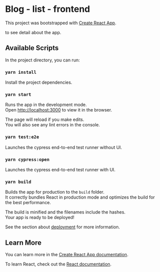 # Blog - list - frontend

This project was bootstrapped with [Create React App](https://github.com/facebook/create-react-app).

 to see detail about the app.
 
## Available Scripts

In the project directory, you can run:

### `yarn install`

Install the project dependencies.

### `yarn start`

Runs the app in the development mode.<br />
Open [http://localhost:3000](http://localhost:3000) to view it in the browser.

The page will reload if you make edits.<br />
You will also see any lint errors in the console.

### `yarn test:e2e`

Launches the cypress end-to-end test runner without UI.<br />

### `yarn cypress:open`

Launches the cypress end-to-end test runner with UI.<br />

### `yarn build`

Builds the app for production to the `build` folder.<br />
It correctly bundles React in production mode and optimizes the build for the best performance.

The build is minified and the filenames include the hashes.<br />
Your app is ready to be deployed!

See the section about [deployment](https://facebook.github.io/create-react-app/docs/deployment) for more information.

## Learn More

You can learn more in the [Create React App documentation](https://facebook.github.io/create-react-app/docs/getting-started).

To learn React, check out the [React documentation](https://reactjs.org/).
